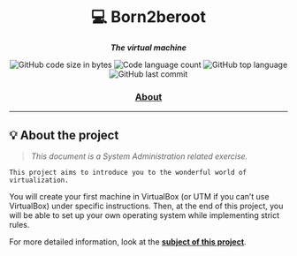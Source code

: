 <h1 align="center">
	💻 Born2beroot
</h1>

<p align="center">
	<b><i>The virtual machine</i></b><br>
</p>

<p align="center">
	<img alt="GitHub code size in bytes" src="https://img.shields.io/github/languages/code-size/juwkim/Born2beroot?color=lightblue" />
	<img alt="Code language count" src="https://img.shields.io/github/languages/count/juwkim/Born2beroot?color=yellow" />
	<img alt="GitHub top language" src="https://img.shields.io/github/languages/top/juwkim/Born2beroot?color=blue" />
	<img alt="GitHub last commit" src="https://img.shields.io/github/last-commit/juwkim/Born2beroot?color=green" />
</p>

<h3 align="center">
	<a href="#-about-the-project">About</a>
</h3>

---

## 💡 About the project

> _This document is a System Administration related exercise._

	This project aims to introduce you to the wonderful world of virtualization.

You will create your first machine in VirtualBox (or UTM if you can’t use VirtualBox)
under specific instructions. Then, at the end of this project, you will be able to set up
your own operating system while implementing strict rules.

For more detailed information, look at the [**subject of this project**](https://github.com/juwkim/42cursus/blob/main/Subject%20PDFs/01_Born2beroot.pdf).
